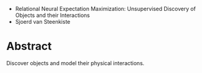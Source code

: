 * Relational Neural Expectation Maximization: Unsupervised Discovery of Objects and their Interactions
* Sjoerd van Steenkiste

# Abstract

Discover objects and model their physical interactions.

